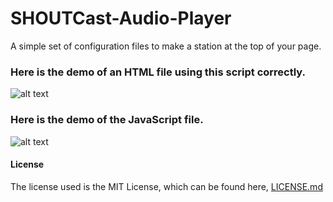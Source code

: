 # SHOUTCast-Audio-Player
A simple set of configuration files to make a station at the top of your page.


### Here is the demo of an HTML file using this script correctly.
![alt text](https://s31.postimg.org/6m7ldsdx5/Screenshot_1.png "Demo index.html")

### Here is the demo of the JavaScript file.
![alt text](https://s32.postimg.org/pbynrilkj/Screenshot_2.png "Demo buildradio.js")

#### License
The license used is the MIT License, which can be found here, [LICENSE.md](https://github.com/jbcjr3/SHOUTCast-Audio-Player/blob/master/LICENSE)
